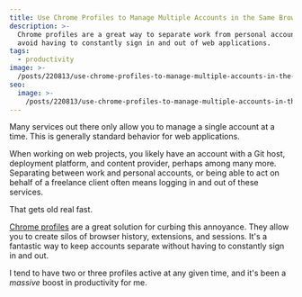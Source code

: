 ```yaml
---
title: Use Chrome Profiles to Manage Multiple Accounts in the Same Browser
description: >-
  Chrome profiles are a great way to separate work from personal accounts and
  avoid having to constantly sign in and out of web applications.
tags:
  - productivity
image: >-
  /posts/220813/use-chrome-profiles-to-manage-multiple-accounts-in-the-same-browser-rJc4V9jO.png
seo:
  image: >-
    /posts/220813/use-chrome-profiles-to-manage-multiple-accounts-in-the-same-browser-ClY6BCww--meta.png
---
```


Many services out there only allow you to manage a single account at a time. This is generally standard behavior for web applications.

When working on web projects, you likely have an account with a Git host, deployment platform, and content provider, perhaps among many more. Separating between work and personal accounts, or being able to act on behalf of a freelance client often means logging in and out of these services.

That gets old real fast.

[Chrome profiles](https://support.google.com/chrome/answer/2364824) are a great solution for curbing this annoyance. They allow you to create silos of browser history, extensions, and sessions. It's a fantastic way to keep accounts separate without having to constantly sign in and out.

I tend to have two or three profiles active at any given time, and it's been a _massive_ boost in productivity for me.
